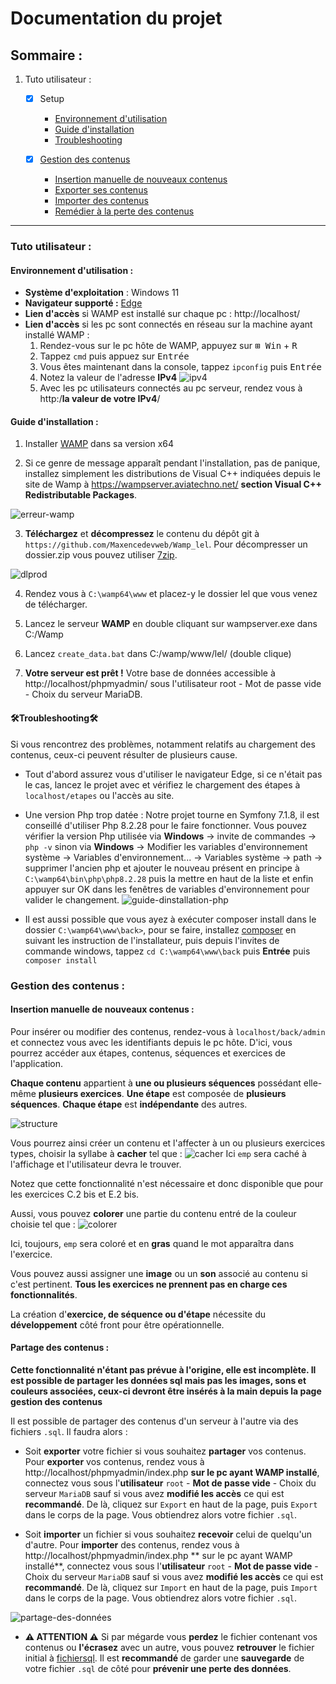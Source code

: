 # Documentation du projet

## Sommaire :

1. Tuto utilisateur :
    - [x] Setup
        -  [Environnement d'utilisation](#environnement-dutilisation-)
        -  [Guide d'installation](#guide-dinstallation-)
        -  [Troubleshooting](#troubleshooting)

    -  [x] [Gestion des contenus](#partage-des-contenus-)
        - [Insertion manuelle de nouveaux contenus](#insertion-manuelle-de-nouveaux-contenus-)
        - [Exporter ses contenus](#partage-des-contenus-)
        - [Importer des contenus](#partage-des-contenus-)
        - [Remédier à la perte des contenus](#partage-des-contenus-)

            

--- 

### __Tuto utilisateur__ :

#### Environnement d'utilisation :

 - **Système d'exploitation** : Windows 11
 - **Navigateur supporté :** [Edge](https://support.microsoft.com/fr-fr/microsoft-edge/t%C3%A9l%C3%A9charger-le-nouveau-microsoft-edge-bas%C3%A9-sur-chromium-0f4a3dd7-55df-60f5-739f-00010dba52cf)
 - **Lien d'accès** si WAMP est installé sur chaque pc : http://localhost/
 - **Lien d'accès** si les pc sont connectés en réseau sur la machine ayant installé WAMP : 
    1. Rendez-vous sur le pc hôte de WAMP, appuyez sur <kbd>⊞ Win</kbd> + <kbd>R</kbd>
    2. Tappez `cmd` puis appuez sur <kbd>Entrée</kbd>
    3. Vous êtes maintenant dans la console, tappez `ipconfig` puis <kbd>Entrée</kbd>
    4. Notez la valeur de l'adresse **IPv4**
    ![ipv4](readmeRessources/images/ipv4.png)
    5. Avec les pc utilisateurs connectés au pc serveur, rendez vous à http:/**la valeur de votre IPv4**/


#### Guide d'installation :

 1. Installer [WAMP](https://www.wampserver.com/) dans sa version x64

 2. Si ce genre de message apparaît pendant l'installation, pas de panique, installez simplement les distributions de Visual C++ indiquées depuis le site de Wamp à https://wampserver.aviatechno.net/ **section Visual C++ Redistributable Packages**.

 ![erreur-wamp](readmeRessources/images/wamp.PNG)

 3. **Téléchargez** et **décompressez** le contenu du dépôt git à `https://github.com/Maxencedevweb/Wamp_lel`. Pour décompresser un dossier.zip vous pouvez utiliser [7zip](https://www.7-zip.org/).

 ![dlprod](readmeRessources/images/dlprod.PNG)

 4. Rendez vous à `C:\wamp64\www` et placez-y le dossier lel que vous
venez de télécharger.

 5. Lancez le serveur **WAMP** en double cliquant sur  wampserver.exe dans C:/Wamp 

 6. Lancez `create_data.bat` dans C:/wamp/www/lel/ (double clique)

 7. **Votre serveur est prêt !** Votre base de données accessible à http://localhost/phpmyadmin/ sous l'utilisateur root - Mot de passe vide - Choix du serveur MariaDB.

#### 🛠️Troubleshooting🛠️
Si vous rencontrez des problèmes, notamment relatifs au chargement des contenus, ceux-ci peuvent résulter de plusieurs cause.

- Tout d'abord assurez vous d'utiliser le navigateur Edge, si ce n'était pas le cas, lancez le projet avec et vérifiez le chargement des étapes à `localhost/etapes` ou l'accès au site.    
- Une version Php trop datée : Notre projet tourne en Symfony 7.1.8, il est conseillé d'utiliser Php 8.2.28 pour le faire fonctionner.
Vous pouvez vérifier la version Php utilisée via **Windows**  -> invite de commandes -> `php -v` sinon via
**Windows**  -> Modifier les variables d'environnement système -> Variables d'environnement... -> Variables système -> path -> supprimer l'ancien php et ajouter le nouveau présent en principe à `C:\wamp64\bin\php\php8.2.28` puis la mettre en haut de la liste et enfin appuyer sur OK dans les fenêtres de variables d'environnement pour valider le changement.
![guide-dinstallation-php](readmeRessources/images/php-v.png)

- Il est aussi possible que vous ayez à exécuter composer install dans le dossier `C:\wamp64\www\back>`, pour se faire, installez [composer]( https://getcomposer.org/Composer-Setup.exe) en suivant les instruction de l'installateur, puis depuis l'invites de commande windows, tappez `cd C:\wamp64\www\back` puis **Entrée** puis `composer install`

### Gestion des contenus :

#### Insertion manuelle de nouveaux contenus :
Pour insérer ou modifier des contenus, rendez-vous à `localhost/back/admin` et connectez vous avec les identifiants depuis le pc hôte.
D'ici, vous pourrez accéder aux étapes, contenus, séquences et exercices de l'application.

**Chaque contenu** appartient à **une ou plusieurs séquences** possédant elle-même **plusieurs exercices**. **Une étape** est composée de **plusieurs séquences**. **Chaque étape** est **indépendante** des autres.


![structure](readmeRessources/images/structure.png)

Vous pourrez ainsi créer un contenu et l'affecter à un ou plusieurs exercices types, choisir la syllabe à **cacher** tel que :
![cacher](readmeRessources/images/cacher.png)
Ici `emp` sera caché à l'affichage et l'utilisateur devra le trouver.


Notez que cette fonctionnalité n'est nécessaire et donc disponible que pour les exercices C.2 bis et E.2 bis.

Aussi, vous pouvez **colorer** une partie du contenu entré de la couleur choisie tel que : 
![colorer](readmeRessources/images/couleur.png)

Ici, toujours, `emp` sera coloré et en **gras** quand le mot apparaîtra dans l'exercice.

Vous pouvez aussi assigner une **image** ou un **son** associé au contenu si c'est pertinent. **Tous les exercices ne prennent pas en charge ces fonctionnalités**.

La création d'**exercice, de séquence ou d'étape** nécessite du **développement** côté front pour être opérationnelle.

#### Partage des contenus :

**Cette fonctionnalité n'étant pas prévue à l'origine, elle est incomplète. Il est possible de partager les données sql mais pas les images, sons et couleurs associées, ceux-ci devront être insérés à la main depuis la page gestion des contenus**

Il est possible de partager des contenus d'un serveur à l'autre via des fichiers `.sql`. Il faudra alors :
    
- Soit **exporter** votre fichier si vous souhaitez **partager** vos contenus. Pour **exporter** vos contenus, rendez vous à 
http://localhost/phpmyadmin/index.php **sur le pc ayant WAMP installé**, connectez vous sous l'**utilisateur** `root` - **Mot de passe vide** - Choix du serveur `MariaDB` sauf si vous avez **modifié les accès** ce qui est **recommandé**. De là, cliquez sur `Export` en haut de la page, puis `Export` dans le corps de la page. Vous obtiendrez alors votre fichier `.sql`.
    
- Soit **importer** un fichier si vous souhaitez **recevoir** celui de quelqu'un d'autre. Pour **importer** des contenus, rendez vous à http://localhost/phpmyadmin/index.php ** sur le pc ayant WAMP installé**, connectez vous sous l'**utilisateur** `root` - **Mot de passe vide** - Choix du serveur `MariaDB` sauf si vous avez **modifié les accès** ce qui est **recommandé**. De là, cliquez sur `Import` en haut de la page, puis `Import` dans le corps de la page. Vous obtiendrez alors votre fichier `.sql`.
    
![partage-des-données](readmeRessources/images/partagedonnees.png)

- **⚠️ ATTENTION ⚠️** Si par mégarde vous **perdez** le fichier contenant vos contenus ou **l'écrasez** avec un autre, vous pouvez **retrouver** le fichier initial à [fichiersql](https://github.com/Maxencedevweb/Wamp_lel/blob/main/bdd.sql). Il est **recommandé** de garder une **sauvegarde** de votre fichier `.sql` de côté pour **prévenir une perte des données**.
